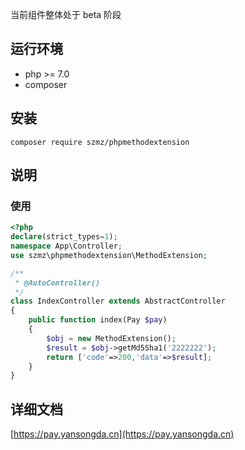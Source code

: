 

当前组件整体处于 beta 阶段

## 运行环境

- php >= 7.0
- composer

## 安装

```shell
composer require szmz/phpmethodextension
```

## 说明


### 使用

```php
<?php
declare(strict_types=1);
namespace App\Controller;
use szmz\phpmethodextension\MethodExtension;

/**
 * @AutoController()
 */
class IndexController extends AbstractController
{
    public function index(Pay $pay)
    {
        $obj = new MethodExtension();
        $result = $obj->getMd5Sha1('2222222');
        return ['code'=>200,'data'=>$result];
    }
}
```

## 详细文档

[https://pay.yansongda.cn](https://pay.yansongda.cn)